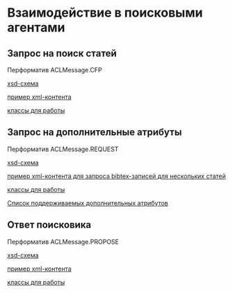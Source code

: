 # Взаимодействие в поисковыми агентами #
## Запрос на поиск статей ##
Перформатив ACLMessage.CFP

[xsd-схема](http://code.google.com/p/scholarpubsearch/source/browse/trunk/XMLMessages/schemas/cfp.xsd)

[пример xml-контента](http://code.google.com/p/scholarpubsearch/source/browse/trunk/XMLMessages/examples/CFPexample.xml)

[классы для работы](http://code.google.com/p/scholarpubsearch/source/browse/trunk/XMLMessages/cfp)


## Запрос на дополнительные атрибуты ##
Перформатив ACLMessage.REQUEST

[xsd-схема](http://code.google.com/p/scholarpubsearch/source/browse/trunk/XMLMessages/schemas/request.xsd)

[пример xml-контента для запроса bibtex-записей для нескольких статей](http://code.google.com/p/scholarpubsearch/source/browse/trunk/XMLMessages/examples/REQUESTexample.xml)

[классы для работы](http://code.google.com/p/scholarpubsearch/source/browse/trunk/XMLMessages/request)

[Список поддерживаемых дополнительных атрибутов](http://code.google.com/p/scholarpubsearch/source/browse/trunk/XMLMessages/request/AllowedAtribute.java)

## Ответ поисковика ##
Перформатив ACLMessage.PROPOSE

[xsd-схема](http://code.google.com/p/scholarpubsearch/source/browse/trunk/XMLMessages/schemas/propose.xsd)

[пример xml-контента](http://code.google.com/p/scholarpubsearch/source/browse/trunk/XMLMessages/examples/PROPOSEexample.xml)

[классы для работы](http://code.google.com/p/scholarpubsearch/source/browse/trunk/XMLMessages/propose)